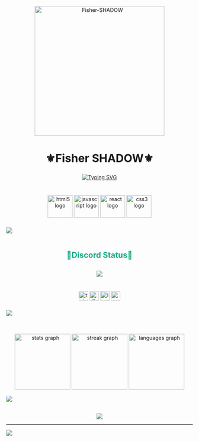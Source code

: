 <div align="center">
  <a href="https://ibb.co/Z23RCL4"><img  height="350" src="https://i.ibb.co/dmSsyWC/Fisher-SHADOW.jpg" alt="Fisher-SHADOW" border="0"></a>
</div>

###

<h2 align="center" style="font-size:30px"; >⚜️Fisher SHADOW⚜️</h2>

<div align="center">
<a href="https://git.io/typing-svg"><img src="https://readme-typing-svg.herokuapp.com?font=Inconsolata&weight=500&size=30&pause=500&color=F75858&center=true&vCenter=true&width=435&lines=%3CFront-end+dev+student%3E;.Graphic+designer!.;active+learner%2Fresearcher%2C%2C%2C;I+Like+to+learn+new+stuffs%3C3;.while+(!(succeed%3Dtry()+)+)." alt="Typing SVG" /></a>

</div>

###

<br clear="both">

<div align="center">
  <img src="https://cdn.jsdelivr.net/gh/devicons/devicon/icons/html5/html5-original.svg" height="61" width="67" alt="html5 logo"  />
  <img src="https://cdn.jsdelivr.net/gh/devicons/devicon/icons/javascript/javascript-original.svg" height="61" width="67" alt="javascript logo"  />
  <img src="https://cdn.jsdelivr.net/gh/devicons/devicon/icons/react/react-original.svg" height="61" width="67" alt="react logo"  />
  <img src="https://cdn.jsdelivr.net/gh/devicons/devicon/icons/css3/css3-original.svg" height="61" width="67" alt="css3 logo"  />
</div>

###

<img src="https://user-images.githubusercontent.com/73097560/115834477-dbab4500-a447-11eb-908a-139a6edaec5c.gif"><br><br>

<h2 align="center" style="color: #13a982";>🔰Discord Status🔰<br></h2>

<h2 align=center> <img src="https://lanyard.cnrad.dev/api/564399912830238720"></h2>

###

<br clear="both">

<div align="center">
  <img src="https://img.shields.io/static/v1?message=Telegram&logo=telegram&label=&color=2CA5E0&logoColor=white&labelColor=&style=flat" height="25" alt="telegram logo"  />
  <img src="https://img.shields.io/static/v1?message=Discord&logo=discord&label=&color=7289DA&logoColor=white&labelColor=&style=flat" height="25" alt="discord logo"  />
  <img src="https://img.shields.io/static/v1?message=Instagram&logo=instagram&label=&color=E4405F&logoColor=white&labelColor=&style=flat" height="25" alt="instagram logo"  />
  <img src="https://img.shields.io/static/v1?message=Gmail&logo=gmail&label=&color=D14836&logoColor=white&labelColor=&style=flat" height="25" alt="gmail logo"  />
</div>

###

<img src="https://user-images.githubusercontent.com/73097560/115834477-dbab4500-a447-11eb-908a-139a6edaec5c.gif"><br><br>

<br clear="both">

<div align="center">
  <img src="https://github-readme-stats.vercel.app/api?username=FisherSHADOW&hide_title=false&hide_rank=false&show_icons=true&include_all_commits=true&count_private=true&disable_animations=false&theme=dark&locale=en&hide_border=false" height="150" alt="stats graph"  />
  <img src="https://streak-stats.demolab.com?user=FisherSHADOW&locale=en&mode=daily&theme=dark&hide_border=false&border_radius=5&date_format=[Y ]M j" height="150" alt="streak graph"  />
  <img src="https://github-readme-stats.vercel.app/api/top-langs?username=FisherSHADOW&locale=en&hide_title=false&layout=compact&card_width=320&langs_count=5&theme=dark&hide_border=false" height="150" alt="languages graph"  />
</div>

<img src="https://user-images.githubusercontent.com/73097560/115834477-dbab4500-a447-11eb-908a-139a6edaec5c.gif"><br><br>

<div align="center">

![](https://github-profile-trophy.vercel.app/?username=FisherSHADOW&theme=discord&no-frame=true&no-bg=false&margin-w=4)

</div>

---

[![](https://visitcount.itsvg.in/api?id=FisherShadow&label=Profile%20Views&color=4&icon=2&pretty=true)](https://visitcount.itsvg.in)
